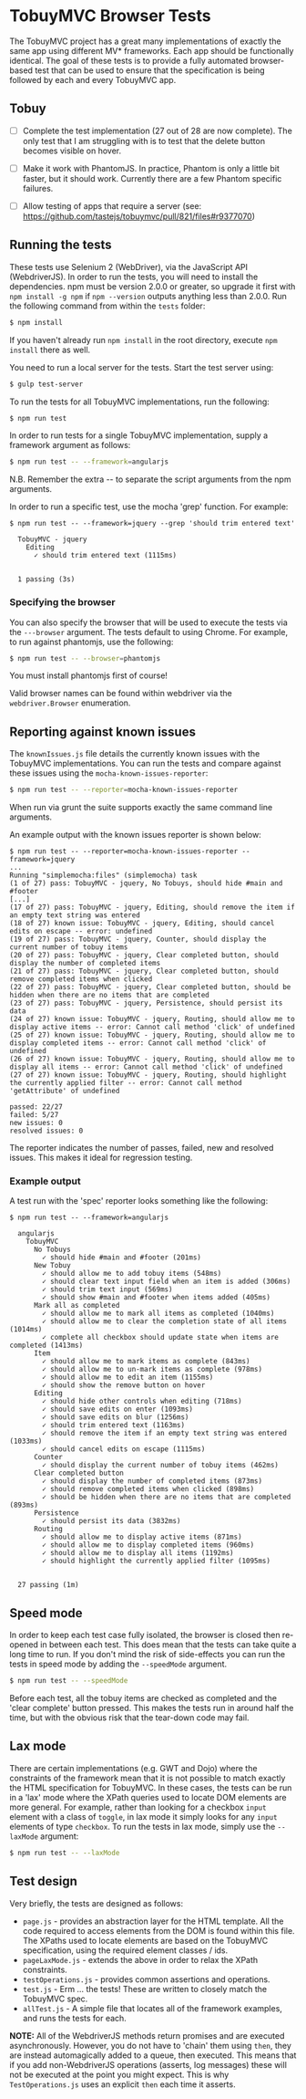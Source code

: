 # TobuyMVC Browser Tests

The TobuyMVC project has a great many implementations of exactly the same app using different MV* frameworks. Each app should be functionally identical. The goal of these tests is to provide a fully automated browser-based test that can be used to ensure that the specification is being followed by each and every TobuyMVC app.


## Tobuy

- [ ] Complete the test implementation (27 out of 28 are now complete). The only test that I am struggling with is to test that the delete button becomes visible on hover.
- [ ] Make it work with PhantomJS. In practice, Phantom is only a little bit faster, but it should work. Currently there are a few Phantom specific failures.
- [ ] Allow testing of apps that require a server (see: https://github.com/tastejs/tobuymvc/pull/821/files#r9377070)


## Running the tests

These tests use Selenium 2 (WebDriver), via the JavaScript API (WebdriverJS).  In order to run the tests, you will need to install the dependencies.  npm must be version 2.0.0 or greater, so upgrade it first with `npm install -g npm` if `npm --version` outputs anything less than 2.0.0.  Run the following command from within the `tests` folder:

```sh
$ npm install
```

If you haven't already run `npm install` in the root directory, execute `npm install` there as well.

You need to run a local server for the tests. Start the test server using:

```sh
$ gulp test-server
```

To run the tests for all TobuyMVC implementations, run the following:

```sh
$ npm run test
```

In order to run tests for a single TobuyMVC implementation, supply a framework argument as follows:

```sh
$ npm run test -- --framework=angularjs
```

N.B. Remember the extra -- to separate the script arguments from the npm arguments.

In order to run a specific test, use the mocha 'grep' function. For example:

```
$ npm run test -- --framework=jquery --grep 'should trim entered text'

  TobuyMVC - jquery
    Editing
      ✓ should trim entered text (1115ms)


  1 passing (3s)
```

### Specifying the browser

You can also specify the browser that will be used to execute the tests via the `---browser` argument. The tests default to using Chrome. For example, to run against phantomjs, use the following:

```sh
$ npm run test -- --browser=phantomjs
```

You must install phantomjs first of course!

Valid browser names can be found within webdriver via the `webdriver.Browser` enumeration.


## Reporting against known issues

The `knownIssues.js` file details the currently known issues with the TobuyMVC implementations. You can run the tests and compare against these issues using the `mocha-known-issues-reporter`:

```sh
$ npm run test -- --reporter=mocha-known-issues-reporter
```

When run via grunt the suite supports exactly the same command line arguments.

An example output with the known issues reporter is shown below:

```
$ npm run test -- --reporter=mocha-known-issues-reporter --framework=jquery
...
Running "simplemocha:files" (simplemocha) task
(1 of 27) pass: TobuyMVC - jquery, No Tobuys, should hide #main and #footer
[...]
(17 of 27) pass: TobuyMVC - jquery, Editing, should remove the item if an empty text string was entered
(18 of 27) known issue: TobuyMVC - jquery, Editing, should cancel edits on escape -- error: undefined
(19 of 27) pass: TobuyMVC - jquery, Counter, should display the current number of tobuy items
(20 of 27) pass: TobuyMVC - jquery, Clear completed button, should display the number of completed items
(21 of 27) pass: TobuyMVC - jquery, Clear completed button, should remove completed items when clicked
(22 of 27) pass: TobuyMVC - jquery, Clear completed button, should be hidden when there are no items that are completed
(23 of 27) pass: TobuyMVC - jquery, Persistence, should persist its data
(24 of 27) known issue: TobuyMVC - jquery, Routing, should allow me to display active items -- error: Cannot call method 'click' of undefined
(25 of 27) known issue: TobuyMVC - jquery, Routing, should allow me to display completed items -- error: Cannot call method 'click' of undefined
(26 of 27) known issue: TobuyMVC - jquery, Routing, should allow me to display all items -- error: Cannot call method 'click' of undefined
(27 of 27) known issue: TobuyMVC - jquery, Routing, should highlight the currently applied filter -- error: Cannot call method 'getAttribute' of undefined

passed: 22/27
failed: 5/27
new issues: 0
resolved issues: 0
```

The reporter indicates the number of passes, failed, new and resolved issues. This makes it ideal for regression testing.

### Example output

A test run with the 'spec' reporter looks something like the following:

```
$ npm run test -- --framework=angularjs

  angularjs
    TobuyMVC
      No Tobuys
        ✓ should hide #main and #footer (201ms)
      New Tobuy
        ✓ should allow me to add tobuy items (548ms)
        ✓ should clear text input field when an item is added (306ms)
        ✓ should trim text input (569ms)
        ✓ should show #main and #footer when items added (405ms)
      Mark all as completed
        ✓ should allow me to mark all items as completed (1040ms)
        ✓ should allow me to clear the completion state of all items (1014ms)
        ✓ complete all checkbox should update state when items are completed (1413ms)
      Item
        ✓ should allow me to mark items as complete (843ms)
        ✓ should allow me to un-mark items as complete (978ms)
        ✓ should allow me to edit an item (1155ms)
        ✓ should show the remove button on hover
      Editing
        ✓ should hide other controls when editing (718ms)
        ✓ should save edits on enter (1093ms)
        ✓ should save edits on blur (1256ms)
        ✓ should trim entered text (1163ms)
        ✓ should remove the item if an empty text string was entered (1033ms)
        ✓ should cancel edits on escape (1115ms)
      Counter
        ✓ should display the current number of tobuy items (462ms)
      Clear completed button
        ✓ should display the number of completed items (873ms)
        ✓ should remove completed items when clicked (898ms)
        ✓ should be hidden when there are no items that are completed (893ms)
      Persistence
        ✓ should persist its data (3832ms)
      Routing
        ✓ should allow me to display active items (871ms)
        ✓ should allow me to display completed items (960ms)
        ✓ should allow me to display all items (1192ms)
        ✓ should highlight the currently applied filter (1095ms)


  27 passing (1m)
```


## Speed mode

In order to keep each test case fully isolated, the browser is closed then re-opened in between each test. This does mean that the tests can take quite a long time to run. If you don't mind the risk of side-effects you can run the tests in speed mode by adding the `--speedMode` argument.

```sh
$ npm run test -- --speedMode
```

Before each test, all the tobuy items are checked as completed and the 'clear complete' button pressed. This makes the tests run in around half the time, but with the obvious risk that the tear-down code may fail.


## Lax mode

There are certain implementations (e.g. GWT and Dojo) where the constraints of the framework mean that it is not possible to match exactly the HTML specification for TobuyMVC. In these cases, the tests can be run in a 'lax' mode where the XPath queries used to locate DOM elements are more general. For example, rather than looking for a checkbox `input` element with a class of `toggle`, in lax mode it simply looks for any `input` elements of type `checkbox`. To run the tests in lax mode, simply use the `--laxMode` argument:


```sh
$ npm run test -- --laxMode
```


## Test design

Very briefly, the tests are designed as follows:

- `page.js` - provides an abstraction layer for the HTML template. All the code required to access elements from the DOM is found within this file. The XPaths used to locate elements are based on the TobuyMVC specification, using the required element classes / ids.
- `pageLaxMode.js` - extends the above in order to relax the XPath constraints.
- `testOperations.js` - provides common assertions and operations.
- `test.js` - Erm … the tests! These are written to closely match the TobuyMVC spec.
- `allTest.js` - A simple file that locates all of the framework examples, and runs the tests for each.

**NOTE:** All of the WebdriverJS methods return promises and are executed asynchronously. However, you do not have to 'chain' them using `then`, they are instead automagically added to a queue, then executed. This means that if you add non-WebdriverJS operations (asserts, log messages) these will not be executed at the point you might expect. This is why `TestOperations.js` uses an explicit `then` each time it asserts.
